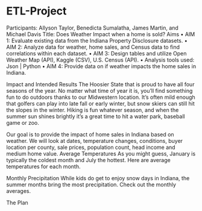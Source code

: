 # ETL-Project
Participants: Allyson Taylor, Benedicta Sumalatha, James Martin, and Michael Davis
Title: Does Weather Impact when a home is sold?
Aims
•	AIM 1: Evaluate existing data from the Indiana Property Disclosure datasets.
•	AIM 2: Analyze data for weather, home sales, and Census data to find correlations within each dataset. 
•	AIM 3: Design tables and utilize Open Weather Map (API), Kaggle (CSV), U.S. Census (API). 
•	Analysis tools used: Json | Python
•	AIM 4: Provide data on if weather impacts the home sales in Indiana.

Impact and Intended Results
The Hoosier State that is proud to have all four seasons of the year. No matter what time of year it is, you’ll find something fun to do outdoors thanks to our Midwestern location. It’s often mild enough that golfers can play into late fall or early winter, but snow skiers can still hit the slopes in the winter. Hiking is fun whatever season, and when the summer sun shines brightly it’s a great time to hit a water park, baseball game or zoo.

Our goal is to provide the impact of home sales in Indiana based on weather. We will look at dates, temperature changes, conditions, buyer location per county, sale prices, population count, head income and medium home value. 
Average Temperatures
As you might guess, January is typically the coldest month and July the hottest. Here are average temperatures for each month.  

Monthly Precipitation
While kids do get to enjoy snow days in Indiana, the summer months bring the most precipitation. Check out the monthly averages.
 


The Plan
